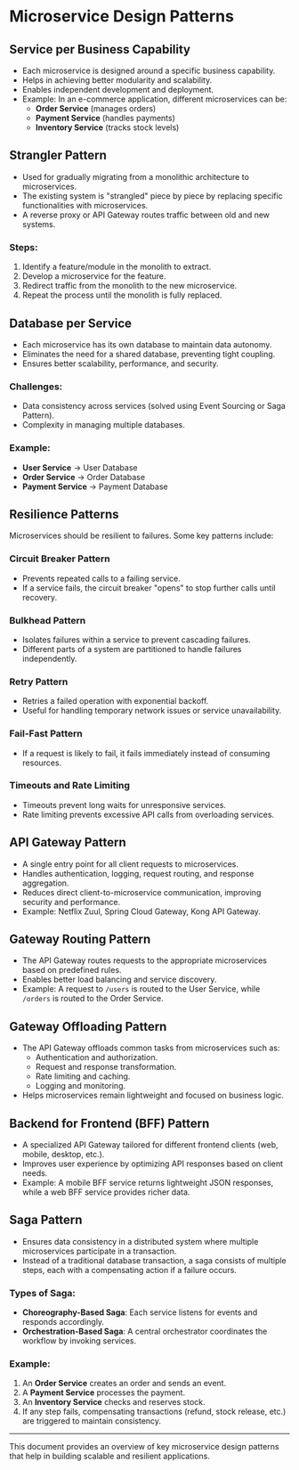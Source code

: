 # Microservice Design Patterns

## Service per Business Capability
- Each microservice is designed around a specific business capability.
- Helps in achieving better modularity and scalability.
- Enables independent development and deployment.
- Example: In an e-commerce application, different microservices can be:
  - **Order Service** (manages orders)
  - **Payment Service** (handles payments)
  - **Inventory Service** (tracks stock levels)

## Strangler Pattern
- Used for gradually migrating from a monolithic architecture to microservices.
- The existing system is "strangled" piece by piece by replacing specific functionalities with microservices.
- A reverse proxy or API Gateway routes traffic between old and new systems.

### Steps:
1. Identify a feature/module in the monolith to extract.
2. Develop a microservice for the feature.
3. Redirect traffic from the monolith to the new microservice.
4. Repeat the process until the monolith is fully replaced.

## Database per Service
- Each microservice has its own database to maintain data autonomy.
- Eliminates the need for a shared database, preventing tight coupling.
- Ensures better scalability, performance, and security.

### Challenges:
- Data consistency across services (solved using Event Sourcing or Saga Pattern).
- Complexity in managing multiple databases.

### Example:
- **User Service** → User Database
- **Order Service** → Order Database
- **Payment Service** → Payment Database

## Resilience Patterns
Microservices should be resilient to failures. Some key patterns include:

### Circuit Breaker Pattern
- Prevents repeated calls to a failing service.
- If a service fails, the circuit breaker "opens" to stop further calls until recovery.

### Bulkhead Pattern
- Isolates failures within a service to prevent cascading failures.
- Different parts of a system are partitioned to handle failures independently.

### Retry Pattern
- Retries a failed operation with exponential backoff.
- Useful for handling temporary network issues or service unavailability.

### Fail-Fast Pattern
- If a request is likely to fail, it fails immediately instead of consuming resources.

### Timeouts and Rate Limiting
- Timeouts prevent long waits for unresponsive services.
- Rate limiting prevents excessive API calls from overloading services.

## API Gateway Pattern
- A single entry point for all client requests to microservices.
- Handles authentication, logging, request routing, and response aggregation.
- Reduces direct client-to-microservice communication, improving security and performance.
- Example: Netflix Zuul, Spring Cloud Gateway, Kong API Gateway.

## Gateway Routing Pattern
- The API Gateway routes requests to the appropriate microservices based on predefined rules.
- Enables better load balancing and service discovery.
- Example: A request to `/users` is routed to the User Service, while `/orders` is routed to the Order Service.

## Gateway Offloading Pattern
- The API Gateway offloads common tasks from microservices such as:
  - Authentication and authorization.
  - Request and response transformation.
  - Rate limiting and caching.
  - Logging and monitoring.
- Helps microservices remain lightweight and focused on business logic.

## Backend for Frontend (BFF) Pattern
- A specialized API Gateway tailored for different frontend clients (web, mobile, desktop, etc.).
- Improves user experience by optimizing API responses based on client needs.
- Example: A mobile BFF service returns lightweight JSON responses, while a web BFF service provides richer data.

## Saga Pattern
- Ensures data consistency in a distributed system where multiple microservices participate in a transaction.
- Instead of a traditional database transaction, a saga consists of multiple steps, each with a compensating action if a failure occurs.

### Types of Saga:
- **Choreography-Based Saga**: Each service listens for events and responds accordingly.
- **Orchestration-Based Saga**: A central orchestrator coordinates the workflow by invoking services.

### Example:
1. An **Order Service** creates an order and sends an event.
2. A **Payment Service** processes the payment.
3. An **Inventory Service** checks and reserves stock.
4. If any step fails, compensating transactions (refund, stock release, etc.) are triggered to maintain consistency.

---
This document provides an overview of key microservice design patterns that help in building scalable and resilient applications.
